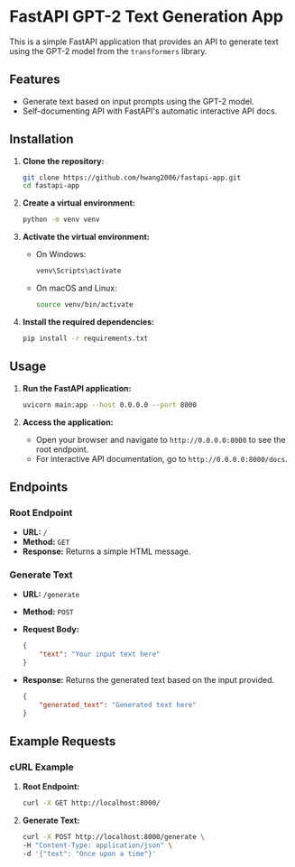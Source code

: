 # FastAPI GPT-2 Text Generation App

This is a simple FastAPI application that provides an API to generate text using the GPT-2 model from the `transformers` library.

## Features

- Generate text based on input prompts using the GPT-2 model.
- Self-documenting API with FastAPI's automatic interactive API docs.

## Installation

1. **Clone the repository:**

    ```sh
    git clone https://github.com/hwang2006/fastapi-app.git
    cd fastapi-app
    ```

2. **Create a virtual environment:**

    ```sh
    python -m venv venv
    ```

3. **Activate the virtual environment:**

    - On Windows:

        ```sh
        venv\Scripts\activate
        ```

    - On macOS and Linux:

        ```sh
        source venv/bin/activate
        ```

4. **Install the required dependencies:**

    ```sh
    pip install -r requirements.txt
    ```

## Usage

1. **Run the FastAPI application:**

    ```sh
    uvicorn main:app --host 0.0.0.0 --port 8000
    ```

2. **Access the application:**

    - Open your browser and navigate to `http://0.0.0.0:8000` to see the root endpoint.
    - For interactive API documentation, go to `http://0.0.0.0:8000/docs`.

## Endpoints

### Root Endpoint

- **URL:** `/`
- **Method:** `GET`
- **Response:** Returns a simple HTML message.

### Generate Text

- **URL:** `/generate`
- **Method:** `POST`
- **Request Body:**

    ```json
    {
        "text": "Your input text here"
    }
    ```

- **Response:** Returns the generated text based on the input provided.

    ```json
    {
        "generated_text": "Generated text here"
    }
    ```

## Example Requests

### cURL Example

1. **Root Endpoint:**

    ```sh
    curl -X GET http://localhost:8000/
    ```

2. **Generate Text:**
    ```sh
    curl -X POST http://localhost:8000/generate \
    -H "Content-Type: application/json" \
    -d '{"text": "Once upon a time"}'
    ```
